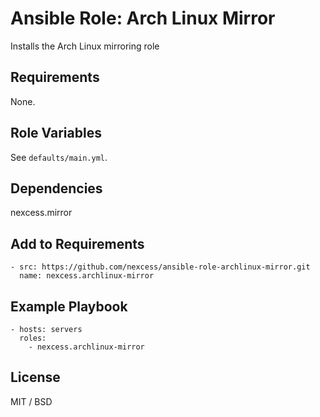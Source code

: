 # Ansible Role: Arch Linux Mirror

Installs the Arch Linux mirroring role

## Requirements

None.

## Role Variables

See `defaults/main.yml`.

## Dependencies

nexcess.mirror

## Add to Requirements

    - src: https://github.com/nexcess/ansible-role-archlinux-mirror.git
      name: nexcess.archlinux-mirror

## Example Playbook

    - hosts: servers
      roles:
        - nexcess.archlinux-mirror

## License

MIT / BSD
